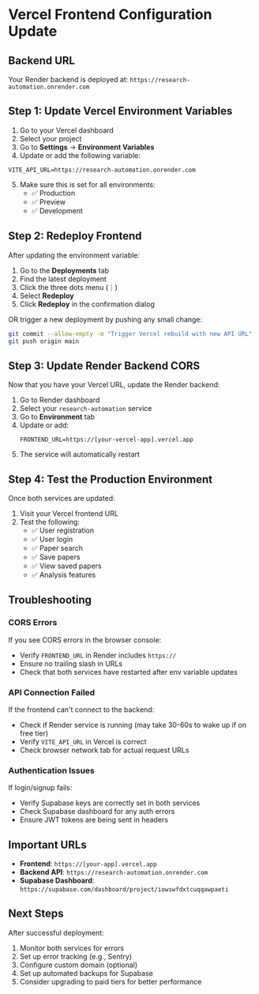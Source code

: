# Vercel Frontend Configuration Update

## Backend URL
Your Render backend is deployed at: `https://research-automation.onrender.com`

## Step 1: Update Vercel Environment Variables

1. Go to your Vercel dashboard
2. Select your project
3. Go to **Settings** → **Environment Variables**
4. Update or add the following variable:

```
VITE_API_URL=https://research-automation.onrender.com
```

5. Make sure this is set for all environments:
   - ✅ Production
   - ✅ Preview
   - ✅ Development

## Step 2: Redeploy Frontend

After updating the environment variable:

1. Go to the **Deployments** tab
2. Find the latest deployment
3. Click the three dots menu (⋮)
4. Select **Redeploy**
5. Click **Redeploy** in the confirmation dialog

OR trigger a new deployment by pushing any small change:

```bash
git commit --allow-empty -m "Trigger Vercel rebuild with new API URL"
git push origin main
```

## Step 3: Update Render Backend CORS

Now that you have your Vercel URL, update the Render backend:

1. Go to Render dashboard
2. Select your `research-automation` service
3. Go to **Environment** tab
4. Update or add:
   ```
   FRONTEND_URL=https://[your-vercel-app].vercel.app
   ```
5. The service will automatically restart

## Step 4: Test the Production Environment

Once both services are updated:

1. Visit your Vercel frontend URL
2. Test the following:
   - ✅ User registration
   - ✅ User login
   - ✅ Paper search
   - ✅ Save papers
   - ✅ View saved papers
   - ✅ Analysis features

## Troubleshooting

### CORS Errors
If you see CORS errors in the browser console:
- Verify `FRONTEND_URL` in Render includes `https://`
- Ensure no trailing slash in URLs
- Check that both services have restarted after env variable updates

### API Connection Failed
If the frontend can't connect to the backend:
- Check if Render service is running (may take 30-60s to wake up if on free tier)
- Verify `VITE_API_URL` in Vercel is correct
- Check browser network tab for actual request URLs

### Authentication Issues
If login/signup fails:
- Verify Supabase keys are correctly set in both services
- Check Supabase dashboard for any auth errors
- Ensure JWT tokens are being sent in headers

## Important URLs

- **Frontend**: `https://[your-app].vercel.app`
- **Backend API**: `https://research-automation.onrender.com`
- **Supabase Dashboard**: `https://supabase.com/dashboard/project/iowswfdxtcuqqawpaeti`

## Next Steps

After successful deployment:
1. Monitor both services for errors
2. Set up error tracking (e.g., Sentry)
3. Configure custom domain (optional)
4. Set up automated backups for Supabase
5. Consider upgrading to paid tiers for better performance